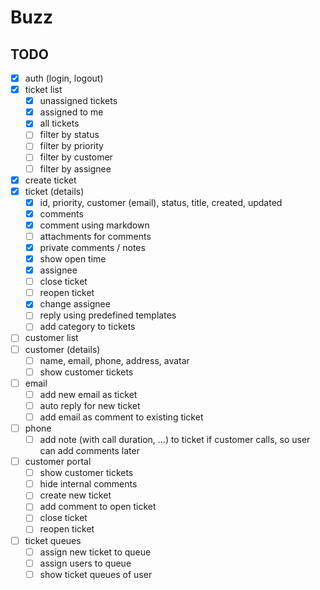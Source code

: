 # Buzz

## TODO

- [x] auth (login, logout)
- [x] ticket list
  - [x] unassigned tickets
  - [x] assigned to me
  - [x] all tickets
  - [ ] filter by status
  - [ ] filter by priority
  - [ ] filter by customer
  - [ ] filter by assignee
- [x] create ticket
- [x] ticket (details)
  - [x] id, priority, customer (email), status, title, created, updated
  - [x] comments
  - [x] comment using markdown
  - [ ] attachments for comments
  - [x] private comments / notes
  - [x] show open time
  - [x] assignee
  - [ ] close ticket
  - [ ] reopen ticket
  - [x] change assignee
  - [ ] reply using predefined templates
  - [ ] add category to tickets
- [ ] customer list
- [ ] customer (details)
  - [ ] name, email, phone, address, avatar
  - [ ] show customer tickets
- [ ] email
  - [ ] add new email as ticket
  - [ ] auto reply for new ticket
  - [ ] add email as comment to existing ticket
- [ ] phone
  - [ ] add note (with call duration, ...) to ticket if customer calls, so user can add comments later
- [ ] customer portal
  - [ ] show customer tickets
  - [ ] hide internal comments
  - [ ] create new ticket
  - [ ] add comment to open ticket
  - [ ] close ticket
  - [ ] reopen ticket
- [ ] ticket queues
  - [ ] assign new ticket to queue
  - [ ] assign users to queue
  - [ ] show ticket queues of user
